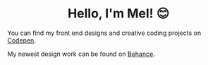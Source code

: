 <h1 align="center">Hello, I'm Mel! 😊</h1>
<p align="left">You can find my front end designs and creative coding projects on <a href="https://codepen.io/melipi" target="blank">Codepen</a>.</p>
<p align="left">My newest design work can be found on <a href="https://behance.net/melipi" target="blank">Behance</a>.</p>
